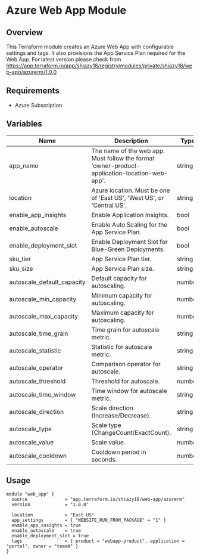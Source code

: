 # Azure Web App Module

## Overview
This Terraform module creates an Azure Web App with configurable settings and tags. It also provisions the App Service Plan required for the Web App. For latest version please check from https://app.terraform.io/app/shiazy18/registry/modules/private/shiazy18/web-app/azurerm/1.0.0

## Requirements
- Azure Subscription

## Variables

| Name                  | Description                                              | Type   | Default  | Validation                                           |
|-----------------------|----------------------------------------------------------|--------|----------|------------------------------------------------------|
| app_name              | The name of the web app. Must follow the format 'owner-product-application-location-web-app'. | string | N/A      | Must match regex ^${var.tags["owner"]}-${var.tags["product"]}-${var.tags["application"]}-${var.location}-web-app$ |
| location              | Azure location. Must be one of 'East US', 'West US', or 'Central US'. | string | East US  | Must be one of 'East US', 'West US', 'Central US'    |
| enable_app_insights   | Enable Application Insights.                             | bool   | false    | N/A                                                  |
| enable_autoscale      | Enable Auto Scaling for the App Service Plan.             | bool   | false    | N/A                                                  |
| enable_deployment_slot| Enable Deployment Slot for Blue-Green Deployments.        | bool   | false    | N/A                                                  |
| sku_tier              | App Service Plan tier.                                    | string | Standard | N/A                                                  |
| sku_size              | App Service Plan size.                                    | string | S1       | N/A                                                  |
| autoscale_default_capacity | Default capacity for autoscaling.                     | number | 1        | N/A                                                  |
| autoscale_min_capacity     | Minimum capacity for autoscaling.                     | number | 1        | N/A                                                  |
| autoscale_max_capacity     | Maximum capacity for autoscaling.                     | number | 5        | N/A                                                  |
| autoscale_time_grain       | Time grain for autoscale metric.                      | string | PT1M     | N/A                                                  |
| autoscale_statistic        | Statistic for autoscale metric.                       | string | Average  | N/A                                                  |
| autoscale_operator         | Comparison operator for autoscale.                    | string | GreaterThan | N/A                                              |
| autoscale_threshold        | Threshold for autoscale.                              | number | 70       | N/A                                                  |
| autoscale_time_window      | Time window for autoscale metric.                     | string | PT5M     | N/A                                                  |
| autoscale_direction        | Scale direction (Increase/Decrease).                  | string | Increase | N/A                                                  |
| autoscale_type             | Scale type (ChangeCount/ExactCount).                  | string | ChangeCount | N/A                                              |
| autoscale_value            | Scale value.                                          | number | 1        | N/A                                                  |
| autoscale_cooldown         | Cooldown period in seconds.                           | number | 300      | N/A                                                  |


## Usage
```hcl
module "web_app" {
  source              = "app.terraform.io/shiazy18/web-app/azurerm"
  version             = "1.0.0"

  location            = "East US"
  app_settings        = { "WEBSITE_RUN_FROM_PACKAGE" = "1" }
  enable_app_insights = true
  enable_autoscale    = true
  enable_deployment_slot = true
  tags                = { product = "webapp-product", application = "portal", owner = "teamA" }
}

